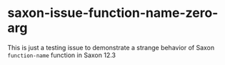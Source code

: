 # saxon-issue-function-name-zero-arg
This is just a testing issue to demonstrate a strange behavior of Saxon `function-name` function in Saxon 12.3
